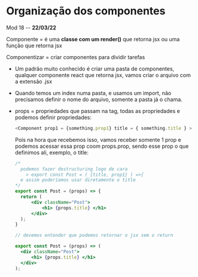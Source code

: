# Organização dos componentes

Mod 18 -- **22/03/22**

Componente = é uma **classe com um render()** que retorna jsx ou uma função que retorna jsx

Componentizar = criar componentes para dividir tarefas

* Um padrão muito conhecido é criar uma pasta de componentes, qualquer componente react que retorna jsx, vamos criar o arquivo com a extensão .jsx

* Quando temos um index numa pasta, e usamos um import, não precisamos definir o nome do arquivo, somente a pasta já o chama.

* props = propriedades que passam na tag, todas as propriedades e podemos definir propriedades:

  ~~~js
  <Component prop1 = {something.prop1} title = { something.title } >
  ~~~
  
  Pois na hora que recebemos isso, vamos receber somente 1 prop e podemos acessar essa prop coom props.prop, sendo esse prop o que definimos ali, exemplo, o title:

  ~~~jsx
  /* 
    podemos fazer destructuring logo de cara
      > export const Post = ( {title, prop1} ) =>{
    e assim poderíamos usar diretamente o title
  */
  export const Post = (props) => {
    return (
        <div className="Post">
            <h1> {props.title} </h1>
        </div>
    );
  }

  // devemos entender que podemos retornar o jsx sem o return

  export const Post = (props) => (
    <div className="Post">
        <h1> {props.title} </h1>
    </div>
  );
  ~~~
